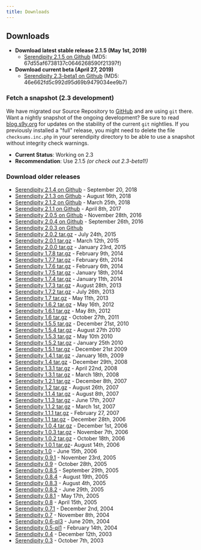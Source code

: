 ```yaml
---
title: Downloads
---
```


## Downloads

* **Download latest stable release 2.1.5 (May 1st, 2019)**
  * [Serendipity 2.1.5 on
    Github](https://github.com/s9y/Serendipity/releases/tag/2.1.5)
   (MD5: 67d55af6738137c0646268590f21397f)
* **Download current beta (April 27, 2019)**
  * [Serendipity 2.3-beta1 on
    Github](https://github.com/s9y/Serendipity/releases/tag/2.3-beta1)
   (MD5: 46e662fd5c992d95d69b9479034ee9b7)

### **Fetch a snapshot (2.3 development)**

We have migrated our Source Repository to [GitHub](https://github.com/s9y/Serendipity/) and are using `git` there. Want a nightly snapshot of the ongoing development? Be sure to read [blog.s9y.org](https://blog.s9y.org) for updates on the stability of the current `git` nightlies. If you previously installed a "full" release, you might need to delete the file `checksums.inc.php` in your serendipity directory to be able to use a snapshot without integrity check warnings.

* **Current Status**: Working on 2.3
* **Recommendation**: Use 2.1.5 *(or check out 2.3-beta1!)*

### **Download older releases**

* [Serendipity 2.1.4 on Github](https://github.com/s9y/Serendipity/releases/tag/2.1.4) - September 20, 2018
* [Serendipity 2.1.3 on Github](https://github.com/s9y/Serendipity/releases/tag/2.1.3) - August 16th, 2018
* [Serendipity 2.1.2 on Github](https://github.com/s9y/Serendipity/releases/tag/2.1.2) - March 25th, 2018
* [Serendipity 2.1.1 on Github](https://github.com/s9y/Serendipity/releases/tag/2.1.1) - April 8th, 2017
* [Serendipity 2.0.5 on Github](https://github.com/s9y/Serendipity/releases/tag/2.0.5) - November 28th, 2016
* [Serendipity 2.0.4 on Github](https://github.com/s9y/Serendipity/releases/tag/2.0.4) - September 26th, 2016
* [Serendipity 2.0.3 on Github](https://github.com/s9y/Serendipity/releases/tag/2.0.3)
* [Serendipity 2.0.2 tar.gz](http://prdownloads.sourceforge.net/php-blog/serendipity-2.0.2.tar.gz?download) - July 24th, 2015
* [Serendipity 2.0.1 tar.gz](http://prdownloads.sourceforge.net/php-blog/serendipity-2.0.1.tar.gz?download) - March 12th, 2015
* [Serendipity 2.0.0 tar.gz](http://prdownloads.sourceforge.net/php-blog/serendipity-2.0.tar.gz?download) - January 23rd, 2015
* [Serendipity 1.7.8 tar.gz](http://prdownloads.sourceforge.net/php-blog/serendipity-1.7.8.tar.gz?download) - February 9th, 2014
* [Serendipity 1.7.7 tar.gz](http://prdownloads.sourceforge.net/php-blog/serendipity-1.7.7.tar.gz?download) - February 6th, 2014
* [Serendipity 1.7.6 tar.gz](http://prdownloads.sourceforge.net/php-blog/serendipity-1.7.6.tar.gz?download) - February 6th, 2014
* [Serendipity 1.7.5 tar.gz](http://prdownloads.sourceforge.net/php-blog/serendipity-1.7.5.tar.gz?download) - January 18th, 2014
* [Serendipity 1.7.4 tar.gz](http://prdownloads.sourceforge.net/php-blog/serendipity-1.7.4.tar.gz?download) - January 11th, 2014
* [Serendipity 1.7.3 tar.gz](http://prdownloads.sourceforge.net/php-blog/serendipity-1.7.3.tar.gz?download) - August 28th, 2013
* [Serendipity 1.7.2 tar.gz](http://prdownloads.sourceforge.net/php-blog/serendipity-1.7.2.tar.gz?download) - July 26th, 2013
* [Serendipity 1.7 tar.gz](http://prdownloads.sourceforge.net/php-blog/serendipity-1.7.tar.gz?download) - May 11th, 2013
* [Serendipity 1.6.2 tar.gz](http://prdownloads.sourceforge.net/php-blog/serendipity-1.6.2.tar.gz?download) - May 16th, 2012
* [Serendipity 1.6.1 tar.gz](http://prdownloads.sourceforge.net/php-blog/serendipity-1.6.1.tar.gz?download) - May 8th, 2012
* [Serendipity 1.6 tar.gz](http://prdownloads.sourceforge.net/php-blog/serendipity-1.6.tar.gz?download) - October 27th, 2011
* [Serendipity 1.5.5 tar.gz](http://prdownloads.sourceforge.net/php-blog/serendipity-1.5.5.tar.gz?download) - December 21st, 2010
* [Serendipity 1.5.4 tar.gz](http://prdownloads.sourceforge.net/php-blog/serendipity-1.5.4.tar.gz?download) - August 27th 2010
* [Serendipity 1.5.3 tar.gz](http://prdownloads.sourceforge.net/php-blog/serendipity-1.5.3.tar.gz?download) - May 10th 2010
* [Serendipity 1.5.2 tar.gz](http://prdownloads.sourceforge.net/php-blog/serendipity-1.5.2.tar.gz?download) - January 25th 2010
* [Serendipity 1.5.1 tar.gz](http://prdownloads.sourceforge.net/php-blog/serendipity-1.5.1.tar.gz?download) - December 21st 2009
* [Serendipity 1.4.1 tar.gz](http://prdownloads.sourceforge.net/php-blog/serendipity-1.4.1.tar.gz?download) - January 16th, 2009
* [Serendipity 1.4 tar.gz](http://prdownloads.sourceforge.net/php-blog/serendipity-1.4.tar.gz?download) - December 29th, 2008
* [Serendipity 1.3.1 tar.gz](http://prdownloads.sourceforge.net/php-blog/serendipity-1.3.1.tar.gz?download) - April 22nd, 2008
* [Serendipity 1.3.1 tar.gz](http://prdownloads.sourceforge.net/php-blog/serendipity-1.3.tar.gz?download) - March 18th, 2008
* [Serendipity 1.2.1 tar.gz](http://prdownloads.sourceforge.net/php-blog/serendipity-1.2.1.tar.gz?download) - December 8th, 2007
* [Serendipity 1.2 tar.gz](http://prdownloads.sourceforge.net/php-blog/serendipity-1.2.tar.gz?download) - August 26th, 2007
* [Serendipity 1.1.4 tar.gz](http://prdownloads.sourceforge.net/php-blog/serendipity-1.1.4.tar.gz?download) - August 8th, 2007
* [Serendipity 1.1.3 tar.gz](http://prdownloads.sourceforge.net/php-blog/serendipity-1.1.3.tar.gz?download) - June 17th, 2007
* [Serendipity 1.1.2 tar.gz](http://prdownloads.sourceforge.net/php-blog/serendipity-1.1.2.tar.gz?download) - March 1st, 2007
* [Serendipity 1.1.1 tar.gz](http://prdownloads.sourceforge.net/php-blog/serendipity-1.1.1.tar.gz?download) - February 27, 2007
* [Serendipity 1.1 tar.gz](http://prdownloads.sourceforge.net/php-blog/serendipity-1.1.tar.gz?download) - December 28th, 2006
* [Serendipity 1.0.4 tar.gz](http://prdownloads.sourceforge.net/php-blog/serendipity-1.0.4a.tar.gz?download) - December 1st, 2006
* [Serendipity 1.0.3 tar.gz](http://prdownloads.sourceforge.net/php-blog/serendipity-1.0.3a.tar.gz?download) - November 7th, 2006
* [Serendipity 1.0.2 tar.gz](http://prdownloads.sourceforge.net/php-blog/serendipity-1.0.2.tar.gz?download) - October 18th, 2006
* [Serendipity 1.0.1 tar.gz](http://prdownloads.sourceforge.net/php-blog/serendipity-1.0.1.tar.gz?download)- August 14th, 2006
* [Serendipity 1.0](http://prdownloads.sourceforge.net/php-blog/serendipity-1.0.tar.gz?download) - June 15th, 2006
* [Serendipity 0.9.1](http://prdownloads.sourceforge.net/php-blog/serendipity-0.9.1.tar.gz?download) - November 23rd, 2005
* [Serendipity 0.9](http://prdownloads.sourceforge.net/php-blog/serendipity-0.9.tar.gz?download) - October 28th, 2005
* [Serendipity 0.8.5](http://prdownloads.sourceforge.net/php-blog/serendipity-0.8.5.tar.gz?download) - September 29th, 2005
* [Serendipity 0.8.4](http://prdownloads.sourceforge.net/php-blog/serendipity-0.8.4.tar.gz?download) - August 19th, 2005
* [Serendipity 0.8.3](http://prdownloads.sourceforge.net/php-blog/serendipity-0.8.3.tar.gz?download) - August 4th, 2005
* [Serendipity 0.8.2](http://prdownloads.sourceforge.net/php-blog/serendipity-0.8.2.tar.gz?download) - June 29th, 2005
* [Serendipity 0.8.1](http://prdownloads.sourceforge.net/php-blog/serendipity-0.8.1.tar.gz?download) - May 17th, 2005
* [Serendipity 0.8](http://prdownloads.sourceforge.net/php-blog/serendipity-0.8.tar.gz?download) - April 15th, 2005
* [Serendipity 0.7.1](http://prdownloads.sourceforge.net/php-blog/serendipity-0.7.1.tar.gz?download) - December 2nd, 2004
* [Serendipity 0.7](http://prdownloads.sourceforge.net/php-blog/serendipity-0.7.tar.gz?download) - November 8th, 2004
* [Serendipity 0.6-pl3](http://prdownloads.sourceforge.net/php-blog/serendipity-0.6-pl3.tar.gz?download) - June 20th, 2004
* [Serendipity 0.5-pl1](http://prdownloads.sourceforge.net/php-blog/serendipity-0.5-pl1.tar.gz?download) - February 14th, 2004
* [Serendipity 0.4](http://prdownloads.sourceforge.net/php-blog/serendipity-0.4.tar.gz?download) - December 12th, 2003
* [Serendipity 0.3](http://prdownloads.sourceforge.net/php-blog/serendipity-0.3.tar.gz?download) - October 7th, 2003
